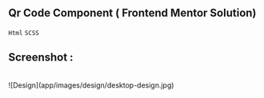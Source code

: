## Qr Code Component ( Frontend Mentor Solution)

`Html` `SCSS`

## Screenshot : 
<br/>
![Design](app/images/design/desktop-design.jpg)

